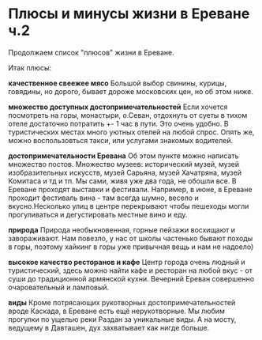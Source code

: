 # Плюсы и минусы жизни в Ереване ч.2

Продолжаем список "плюсов" жизни в Ереване.

Итак плюсы:

**качественное свеежее мясо** Большой выбор свинины, курицы, говядины, но дорого, бывает дороже московских цен, но об этом ниже.

**множество доступных достопримечательностей** Если хочется посмотреть на горы, монастыри, о.Севан, отдохнуть от суеты в тихом отеле достаточно потратить +- 1 час в пути. Это очень удобно. В туристических местах много уютных отелей на любой спрос. Опять же, можно воспользовться такси, или услугами знакомых водителей.

**достопримечательности Еревана** Об этом пункте можно написать множество постов. Множество музеев: исторический музей, музей изобразительных искусств, музей Сарьяна, музей Хачатряна, музей Комитаса и тд и тп. Мы сами, живя уже два года, не обошли все. В Ереване проходят выставки и фестивали. Например, в июне, в Ереване проходит фестиваль вина - там всегда шумно, весело и вкусно.Несколько улиц в центре перекрывают чтобы пешеходы могли прогуливаться и дегустировать местные вино и еду.

**природа** Природа необыкновенная, горные пейзажи восхищают и завораживают. Нам повезло, у нас от школы частенько бывают походы в горы, поэтому хайкинг в горы уже привычная вещь и нам не надоело)

**высокое качество ресторанов и кафе** Центр города очень людный и туристический, здесь можно найти кафе и ресторан на любой вкус - от суши до традиционной армянской кухни. Вечерний Ереван совершенно очаровательный и ламповый.

**виды** Кроме потрясающих рукотворных достопримечательностей вроде Каскада, в Ереване есть ещё нерукотворные. Мы любим прогулки по ущелью реки Раздан за уникальные виды. А на мосту, ведущему в Давташен, дух захватывает как нигде больше.
